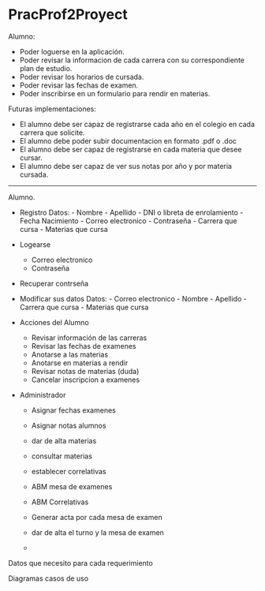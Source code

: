 # PracProf2Proyect

Alumno:
 - Poder loguerse en la aplicación.
 - Poder revisar la informacion de cada carrera con su correspondiente plan de estudio.
 - Poder revisar los horarios de cursada.
 - Poder revisar las fechas de examen.
 - Poder inscribirse en un formulario para rendir en materias.

Futuras implementaciones:
 - El alumno debe ser capaz de registrarse cada año en el colegio en cada carrera que solicite.
 - El alumno debe poder subir documentacion en formato .pdf o .doc
 - El alumno debe ser capaz de registrarse en cada materia que desee cursar.
 - El alumno debe ser capaz de ver sus notas por año y por materia cursada.

 -------------------------------------------------------------------------------------------------------

 Alumno.

 - Registro
    Datos: 
        - Nombre
        - Apellido
        - DNI o libreta de enrolamiento
        - Fecha Nacimiento
        - Correo electronico
        - Contraseña
        - Carrera que cursa
        - Materias que cursa

 - Logearse
    - Correo electronico
    - Contraseña
 - Recuperar contrseña

 - Modificar sus datos
    Datos:
        - Correo electronico
        - Nombre
        - Apellido
        - Carrera que cursa
        - Materias que cursa

 - Acciones del Alumno
    - Revisar información de las carreras
    - Revisar las fechas de examenes
    - Anotarse a las materias
    - Anotarse en materias a rendir
    - Revisar notas de materias (duda)
    - Cancelar inscripcion a examenes

 - Administrador
    - Asignar fechas examenes
    - Asignar notas alumnos

    - dar de alta materias
    - consultar materias
    - establecer correlativas
    - ABM mesa de examenes
    - ABM Correlativas
    - Generar acta por cada mesa de examen
    - dar de  alta el turno y la mesa de examen
    - 

Datos que necesito para cada requerimiento

Diagramas casos de uso



  
  
  
  
